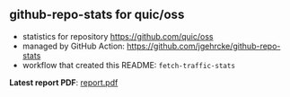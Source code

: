 ## github-repo-stats for quic/oss

- statistics for repository https://github.com/quic/oss
- managed by GitHub Action: https://github.com/jgehrcke/github-repo-stats
- workflow that created this README: `fetch-traffic-stats`

**Latest report PDF**: [report.pdf](https://github.com/njjetha/System-Design/raw/github-repo-stats/quic/oss/latest-report/report.pdf)

